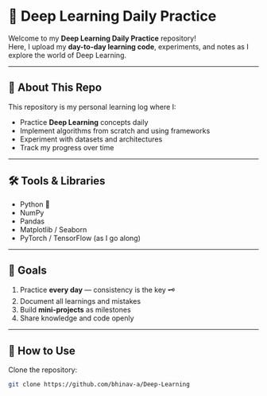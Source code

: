 # 🧠 Deep Learning Daily Practice

Welcome to my **Deep Learning Daily Practice** repository!  
Here, I upload my **day-to-day learning code**, experiments, and notes as I explore the world of Deep Learning.

---

## 📅 About This Repo
This repository is my personal learning log where I:
- Practice **Deep Learning** concepts daily
- Implement algorithms from scratch and using frameworks
- Experiment with datasets and architectures
- Track my progress over time

---

## 🛠️ Tools & Libraries
- Python 🐍
- NumPy
- Pandas
- Matplotlib / Seaborn
- PyTorch / TensorFlow (as I go along)

---

## 📌 Goals
1. Practice **every day** — consistency is the key 🗝️  
2. Document all learnings and mistakes  
3. Build **mini-projects** as milestones  
4. Share knowledge and code openly  

---

## 🚀 How to Use
Clone the repository:
```bash
git clone https://github.com/bhinav-a/Deep-Learning
